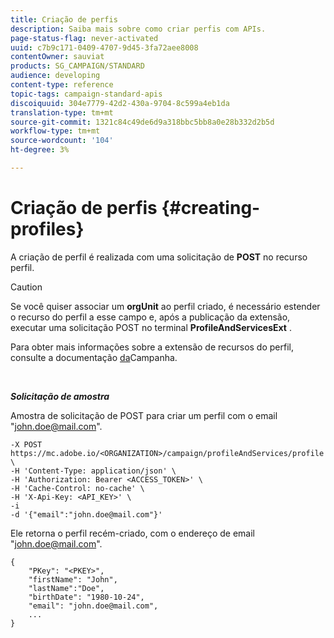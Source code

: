 ```yaml
---
title: Criação de perfis
description: Saiba mais sobre como criar perfis com APIs.
page-status-flag: never-activated
uuid: c7b9c171-0409-4707-9d45-3fa72aee8008
contentOwner: sauviat
products: SG_CAMPAIGN/STANDARD
audience: developing
content-type: reference
topic-tags: campaign-standard-apis
discoiquuid: 304e7779-42d2-430a-9704-8c599a4eb1da
translation-type: tm+mt
source-git-commit: 1321c84c49de6d9a318bbc5bb8a0e28b332d2b5d
workflow-type: tm+mt
source-wordcount: '104'
ht-degree: 3%

---
```



# Criação de perfis {#creating-profiles}

A criação de perfil é realizada com uma solicitação de **POST** no recurso perfil.

>[!CAUTION]
>
>Se você quiser associar um <b>orgUnit</b> ao perfil criado, é necessário estender o recurso do perfil a esse campo e, após a publicação da extensão, executar uma solicitação POST no terminal <b>ProfileAndServicesExt</b> .
>
>Para obter mais informações sobre a extensão de recursos do perfil, consulte a documentação <a href="https://helpx.adobe.com/campaign/standard/administration/using/organizational-units.html#partitioning-profiles">da</a>Campanha.

<br/>

***Solicitação de amostra***

Amostra de solicitação de POST para criar um perfil com o email &quot;john.doe@mail.com&quot;.

```
-X POST https://mc.adobe.io/<ORGANIZATION>/campaign/profileAndServices/profile \
-H 'Content-Type: application/json' \
-H 'Authorization: Bearer <ACCESS_TOKEN>' \
-H 'Cache-Control: no-cache' \
-H 'X-Api-Key: <API_KEY>' \
-i
-d '{"email":"john.doe@mail.com"}'
```

Ele retorna o perfil recém-criado, com o endereço de email &quot;john.doe@mail.com&quot;.

```
{
    "PKey": "<PKEY>",
    "firstName": "John",
    "lastName":"Doe",
    "birthDate": "1980-10-24",
    "email": "john.doe@mail.com",
    ...
}
```

